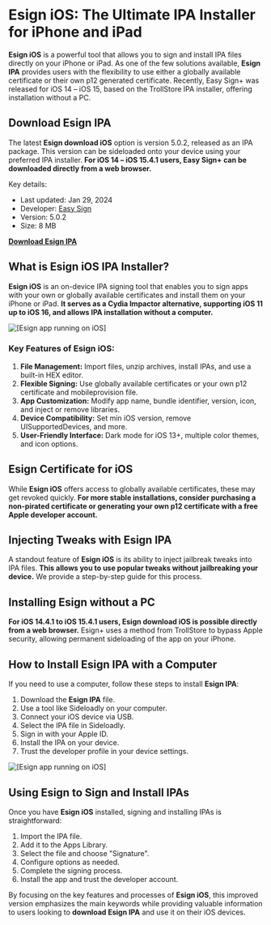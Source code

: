# Esign iOS: The Ultimate IPA Installer for iPhone and iPad

**Esign iOS** is a powerful tool that allows you to sign and install IPA files directly on your iPhone or iPad. As one of the few solutions available, **Esign IPA** provides users with the flexibility to use either a globally available certificate or their own p12 generated certificate. Recently, Easy Sign+ was released for iOS 14 – iOS 15, based on the TrollStore IPA installer, offering installation without a PC.

## Download Esign IPA

The latest **Esign download iOS** option is version 5.0.2, released as an IPA package. This version can be sideloaded onto your device using your preferred IPA installer. **For iOS 14 – iOS 15.4.1 users, Easy Sign+ can be downloaded directly from a web browser.**

Key details:
- Last updated: Jan 29, 2024
- Developer: [Easy Sign](https://esign.yyyue.xyz)
- Version: 5.0.2
- Size: 8 MB

**[Download Esign IPA](https://onejailbreak.com/blog/esign-ipa-signing-app/download)**

## What is Esign iOS IPA Installer?

**Esign iOS** is an on-device IPA signing tool that enables you to sign apps with your own or globally available certificates and install them on your iPhone or iPad. **It serves as a Cydia Impactor alternative, supporting iOS 11 up to iOS 16, and allows IPA installation without a computer.**

![[Esign app running on iOS]](https://github.com/qbap/Esign-IPA-Installer/blob/main/Esign-iOS-app.jpg)

### Key Features of Esign iOS:

1. **File Management:** Import files, unzip archives, install IPAs, and use a built-in HEX editor.
2. **Flexible Signing:** Use globally available certificates or your own p12 certificate and mobileprovision file.
3. **App Customization:** Modify app name, bundle identifier, version, icon, and inject or remove libraries.
4. **Device Compatibility:** Set min iOS version, remove UISupportedDevices, and more.
5. **User-Friendly Interface:** Dark mode for iOS 13+, multiple color themes, and icon options.

## Esign Certificate for iOS

While **Esign iOS** offers access to globally available certificates, these may get revoked quickly. **For more stable installations, consider purchasing a non-pirated certificate or generating your own p12 certificate with a free Apple developer account.**

## Injecting Tweaks with Esign IPA

A standout feature of **Esign iOS** is its ability to inject jailbreak tweaks into IPA files. **This allows you to use popular tweaks without jailbreaking your device.** We provide a step-by-step guide for this process.

## Installing Esign without a PC

**For iOS 14.4.1 to iOS 15.4.1 users, Esign download iOS is possible directly from a web browser.** Esign+ uses a method from TrollStore to bypass Apple security, allowing permanent sideloading of the app on your iPhone.

## How to Install Esign IPA with a Computer

If you need to use a computer, follow these steps to install **Esign IPA**:

1. Download the **Esign IPA** file.
2. Use a tool like Sideloadly on your computer.
3. Connect your iOS device via USB.
4. Select the IPA file in Sideloadly.
5. Sign in with your Apple ID.
6. Install the IPA on your device.
7. Trust the developer profile in your device settings.

![[Esign app running on iOS]](https://github.com/qbap/Esign-IPA-Installer/blob/main/Esign-iOS-Home-Screen.jpg)

## Using Esign to Sign and Install IPAs

Once you have **Esign iOS** installed, signing and installing IPAs is straightforward:

1. Import the IPA file.
2. Add it to the Apps Library.
3. Select the file and choose "Signature".
4. Configure options as needed.
5. Complete the signing process.
6. Install the app and trust the developer account.

By focusing on the key features and processes of **Esign iOS**, this improved version emphasizes the main keywords while providing valuable information to users looking to **download Esign IPA** and use it on their iOS devices.
